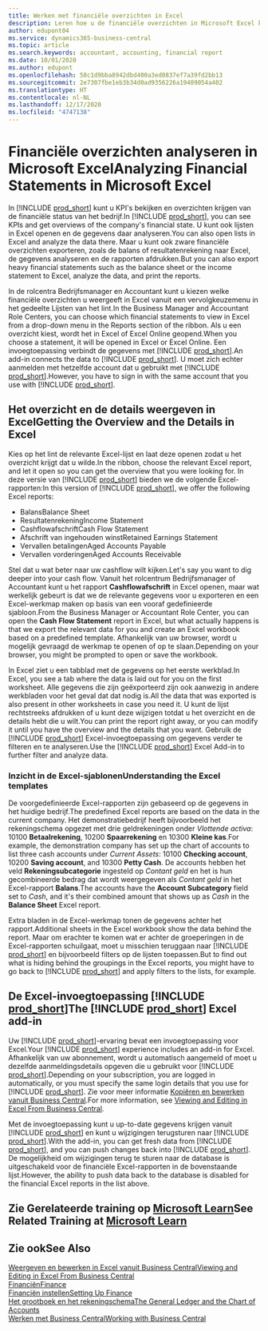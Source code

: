 ```yaml
---
title: Werken met financiële overzichten in Excel
description: Leren hoe u de financiële overzichten in Microsoft Excel kunt openen vanuit Business Central voor een betere analyse.
author: edupont04
ms.service: dynamics365-business-central
ms.topic: article
ms.search.keywords: accountant, accounting, financial report
ms.date: 10/01/2020
ms.author: edupont
ms.openlocfilehash: 58c1d9bba8942dbd400a3ed0837ef7a39fd2bb13
ms.sourcegitcommit: 2e7307fbe1eb3b34d0ad9356226a19409054a402
ms.translationtype: HT
ms.contentlocale: nl-NL
ms.lasthandoff: 12/17/2020
ms.locfileid: "4747138"
---
```

# <a name="analyzing-financial-statements-in-microsoft-excel"></a><span data-ttu-id="b3f5d-103">Financiële overzichten analyseren in Microsoft Excel</span><span class="sxs-lookup"><span data-stu-id="b3f5d-103">Analyzing Financial Statements in Microsoft Excel</span></span>

<span data-ttu-id="b3f5d-104">In [!INCLUDE [prod_short](includes/prod_short.md)] kunt u KPI's bekijken en overzichten krijgen van de financiële status van het bedrijf.</span><span class="sxs-lookup"><span data-stu-id="b3f5d-104">In [!INCLUDE [prod_short](includes/prod_short.md)], you can see KPIs and get overviews of the company's financial state.</span></span> <span data-ttu-id="b3f5d-105">U kunt ook lijsten in Excel openen en de gegevens daar analyseren.</span><span class="sxs-lookup"><span data-stu-id="b3f5d-105">You can also open lists in Excel and analyze the data there.</span></span> <span data-ttu-id="b3f5d-106">Maar u kunt ook zware financiële overzichten exporteren, zoals de balans of resultatenrekening naar Excel, de gegevens analyseren en de rapporten afdrukken.</span><span class="sxs-lookup"><span data-stu-id="b3f5d-106">But you can also export heavy financial statements such as the balance sheet or the income statement to Excel, analyze the data, and print the reports.</span></span>  

<span data-ttu-id="b3f5d-107">In de rolcentra Bedrijfsmanager en Accountant kunt u kiezen welke financiële overzichten u weergeeft in Excel vanuit een vervolgkeuzemenu in het gedeelte Lijsten van het lint.</span><span class="sxs-lookup"><span data-stu-id="b3f5d-107">In the Business Manager and Accountant Role Centers, you can choose which financial statements to view in Excel from a drop-down menu in the Reports section of the ribbon.</span></span> <span data-ttu-id="b3f5d-108">Als u een overzicht kiest, wordt het in Excel of Excel Online geopend.</span><span class="sxs-lookup"><span data-stu-id="b3f5d-108">When you choose a statement, it will be opened in Excel or Excel Online.</span></span> <span data-ttu-id="b3f5d-109">Een invoegtoepassing verbindt de gegevens met [!INCLUDE [prod_short](includes/prod_short.md)].</span><span class="sxs-lookup"><span data-stu-id="b3f5d-109">An add-in connects the data to [!INCLUDE [prod_short](includes/prod_short.md)].</span></span> <span data-ttu-id="b3f5d-110">U moet zich echter aanmelden met hetzelfde account dat u gebruikt met [!INCLUDE [prod_short](includes/prod_short.md)].</span><span class="sxs-lookup"><span data-stu-id="b3f5d-110">However, you have to sign in with the same account that you use with [!INCLUDE [prod_short](includes/prod_short.md)].</span></span>  

## <a name="getting-the-overview-and-the-details-in-excel"></a><span data-ttu-id="b3f5d-111">Het overzicht en de details weergeven in Excel</span><span class="sxs-lookup"><span data-stu-id="b3f5d-111">Getting the Overview and the Details in Excel</span></span>

<span data-ttu-id="b3f5d-112">Kies op het lint de relevante Excel-lijst en laat deze openen zodat u het overzicht krijgt dat u wilde.</span><span class="sxs-lookup"><span data-stu-id="b3f5d-112">In the ribbon, choose the relevant Excel report, and let it open so you can get the overview that you were looking for.</span></span> <span data-ttu-id="b3f5d-113">In deze versie van [!INCLUDE [prod_short](includes/prod_short.md)] bieden we de volgende Excel-rapporten:</span><span class="sxs-lookup"><span data-stu-id="b3f5d-113">In this version of [!INCLUDE [prod_short](includes/prod_short.md)], we offer the following Excel reports:</span></span>

- <span data-ttu-id="b3f5d-114">Balans</span><span class="sxs-lookup"><span data-stu-id="b3f5d-114">Balance Sheet</span></span>  
- <span data-ttu-id="b3f5d-115">Resultatenrekening</span><span class="sxs-lookup"><span data-stu-id="b3f5d-115">Income Statement</span></span>  
- <span data-ttu-id="b3f5d-116">Cashflowafschrift</span><span class="sxs-lookup"><span data-stu-id="b3f5d-116">Cash Flow Statement</span></span>  
- <span data-ttu-id="b3f5d-117">Afschrift van ingehouden winst</span><span class="sxs-lookup"><span data-stu-id="b3f5d-117">Retained Earnings Statement</span></span>  
- <span data-ttu-id="b3f5d-118">Vervallen betalingen</span><span class="sxs-lookup"><span data-stu-id="b3f5d-118">Aged Accounts Payable</span></span>  
- <span data-ttu-id="b3f5d-119">Vervallen vorderingen</span><span class="sxs-lookup"><span data-stu-id="b3f5d-119">Aged Accounts Receivable</span></span>  

<span data-ttu-id="b3f5d-120">Stel dat u wat beter naar uw cashflow wilt kijken.</span><span class="sxs-lookup"><span data-stu-id="b3f5d-120">Let's say you want to dig deeper into your cash flow.</span></span> <span data-ttu-id="b3f5d-121">Vanuit het rolcentrum Bedrijfsmanager of Accountant kunt u het rapport **Cashflowafschrift** in Excel openen, maar wat werkelijk gebeurt is dat we de relevante gegevens voor u exporteren en een Excel-werkmap maken op basis van een vooraf gedefinieerde sjabloon.</span><span class="sxs-lookup"><span data-stu-id="b3f5d-121">From the Business Manager or Accountant Role Center, you can open the **Cash Flow Statement** report in Excel, but what actually happens is that we export the relevant data for you and create an Excel workbook based on a predefined template.</span></span> <span data-ttu-id="b3f5d-122">Afhankelijk van uw browser, wordt u mogelijk gevraagd de werkmap te openen of op te slaan.</span><span class="sxs-lookup"><span data-stu-id="b3f5d-122">Depending on your browser, you might be prompted to open or save the workbook.</span></span>  

<span data-ttu-id="b3f5d-123">In Excel ziet u een tabblad met de gegevens op het eerste werkblad.</span><span class="sxs-lookup"><span data-stu-id="b3f5d-123">In Excel, you see a tab where the data is laid out for you on the first worksheet.</span></span> <span data-ttu-id="b3f5d-124">Alle gegevens die zijn geëxporteerd zijn ook aanwezig in andere werkbladen voor het geval dat dat nodig is.</span><span class="sxs-lookup"><span data-stu-id="b3f5d-124">All the data that was exported is also present in other worksheets in case you need it.</span></span> <span data-ttu-id="b3f5d-125">U kunt de lijst rechtstreeks afdrukken of u kunt deze wijzigen totdat u het overzicht en de details hebt die u wilt.</span><span class="sxs-lookup"><span data-stu-id="b3f5d-125">You can print the report right away, or you can modify it until you have the overview and the details that you want.</span></span> <span data-ttu-id="b3f5d-126">Gebruik de [!INCLUDE [prod_short](includes/prod_short.md)] Excel-invoegtoepassing om gegevens verder te filteren en te analyseren.</span><span class="sxs-lookup"><span data-stu-id="b3f5d-126">Use the [!INCLUDE [prod_short](includes/prod_short.md)] Excel Add-in to further filter and analyze data.</span></span>  

### <a name="understanding-the-excel-templates"></a><span data-ttu-id="b3f5d-127">Inzicht in de Excel-sjablonen</span><span class="sxs-lookup"><span data-stu-id="b3f5d-127">Understanding the Excel templates</span></span>

<span data-ttu-id="b3f5d-128">De voorgedefinieerde Excel-rapporten zijn gebaseerd op de gegevens in het huidige bedrijf.</span><span class="sxs-lookup"><span data-stu-id="b3f5d-128">The predefined Excel reports are based on the data in the current company.</span></span> <span data-ttu-id="b3f5d-129">Het demonstratiebedrijf heeft bijvoorbeeld het rekeningschema opgezet met drie geldrekeningen onder *Vlottende activa*: 10100 **Betaalrekening**, 10200 **Spaarrekening** en 10300 **Kleine kas**.</span><span class="sxs-lookup"><span data-stu-id="b3f5d-129">For example, the demonstration company has set up the chart of accounts to list three cash accounts under *Current Assets*: 10100 **Checking account**, 10200 **Saving account**, and 10300 **Petty Cash**.</span></span> <span data-ttu-id="b3f5d-130">De accounts hebben het veld **Rekeningsubcategorie** ingesteld op *Contant geld* en het is hun gecombineerde bedrag dat wordt weergegeven als *Contant geld* in het Excel-rapport **Balans**.</span><span class="sxs-lookup"><span data-stu-id="b3f5d-130">The accounts have the **Account Subcategory** field set to *Cash*, and it's their combined amount that shows up as *Cash* in the **Balance Sheet** Excel report.</span></span>  

<span data-ttu-id="b3f5d-131">Extra bladen in de Excel-werkmap tonen de gegevens achter het rapport.</span><span class="sxs-lookup"><span data-stu-id="b3f5d-131">Additional sheets in the Excel workbook show the data behind the report.</span></span> <span data-ttu-id="b3f5d-132">Maar om erachter te komen wat er achter de groeperingen in de Excel-rapporten schuilgaat, moet u misschien teruggaan naar [!INCLUDE [prod_short](includes/prod_short.md)] en bijvoorbeeld filters op de lijsten toepassen.</span><span class="sxs-lookup"><span data-stu-id="b3f5d-132">But to find out what is hiding behind the groupings in the Excel reports, you might have to go back to [!INCLUDE [prod_short](includes/prod_short.md)] and apply filters to the lists, for example.</span></span>  

## <a name="the-prod_short-excel-add-in"></a><span data-ttu-id="b3f5d-133">De Excel-invoegtoepassing [!INCLUDE [prod_short](includes/prod_short.md)]</span><span class="sxs-lookup"><span data-stu-id="b3f5d-133">The [!INCLUDE [prod_short](includes/prod_short.md)] Excel add-in</span></span>

<span data-ttu-id="b3f5d-134">Uw [!INCLUDE [prod_short](includes/prod_short.md)]-ervaring bevat een invoegtoepassing voor Excel.</span><span class="sxs-lookup"><span data-stu-id="b3f5d-134">Your [!INCLUDE [prod_short](includes/prod_short.md)] experience includes an add-in for Excel.</span></span> <span data-ttu-id="b3f5d-135">Afhankelijk van uw abonnement, wordt u automatisch aangemeld of moet u dezelfde aanmeldingsdetails opgeven die u gebruikt voor [!INCLUDE [prod_short](includes/prod_short.md)].</span><span class="sxs-lookup"><span data-stu-id="b3f5d-135">Depending on your subscription, you are logged in automatically, or you must specify the same login details that you use for [!INCLUDE [prod_short](includes/prod_short.md)].</span></span> <span data-ttu-id="b3f5d-136">Zie voor meer informatie [Kopiëren en bewerken vanuit Business Central](across-work-with-excel.md).</span><span class="sxs-lookup"><span data-stu-id="b3f5d-136">For more information, see [Viewing and Editing in Excel From Business Central](across-work-with-excel.md).</span></span>  

<span data-ttu-id="b3f5d-137">Met de invoegtoepassing kunt u up-to-date gegevens krijgen vanuit [!INCLUDE [prod_short](includes/prod_short.md)] en kunt u wijzigingen terugsturen naar [!INCLUDE [prod_short](includes/prod_short.md)].</span><span class="sxs-lookup"><span data-stu-id="b3f5d-137">With the add-in, you can get fresh data from [!INCLUDE [prod_short](includes/prod_short.md)], and you can push changes back into [!INCLUDE [prod_short](includes/prod_short.md)].</span></span> <span data-ttu-id="b3f5d-138">De mogelijkheid om wijzigingen terug te sturen naar de database is uitgeschakeld voor de financiële Excel-rapporten in de bovenstaande lijst.</span><span class="sxs-lookup"><span data-stu-id="b3f5d-138">However, the ability to push data back to the database is disabled for the financial Excel reports in the list above.</span></span>  

## <a name="see-related-training-at-microsoft-learn"></a><span data-ttu-id="b3f5d-139">Zie Gerelateerde training op [Microsoft Learn](/learn/modules/configure-powerbi-excel-dynamics-365-business-central/index)</span><span class="sxs-lookup"><span data-stu-id="b3f5d-139">See Related Training at [Microsoft Learn](/learn/modules/configure-powerbi-excel-dynamics-365-business-central/index)</span></span>

## <a name="see-also"></a><span data-ttu-id="b3f5d-140">Zie ook</span><span class="sxs-lookup"><span data-stu-id="b3f5d-140">See Also</span></span>

[<span data-ttu-id="b3f5d-141">Weergeven en bewerken in Excel vanuit Business Central</span><span class="sxs-lookup"><span data-stu-id="b3f5d-141">Viewing and Editing in Excel From Business Central</span></span>](across-work-with-excel.md)  
[<span data-ttu-id="b3f5d-142">Financiën</span><span class="sxs-lookup"><span data-stu-id="b3f5d-142">Finance</span></span>](finance.md)  
[<span data-ttu-id="b3f5d-143">Financiën instellen</span><span class="sxs-lookup"><span data-stu-id="b3f5d-143">Setting Up Finance</span></span>](finance-setup-finance.md)  
[<span data-ttu-id="b3f5d-144">Het grootboek en het rekeningschema</span><span class="sxs-lookup"><span data-stu-id="b3f5d-144">The General Ledger and the Chart of Accounts</span></span>](finance-general-ledger.md)  
[<span data-ttu-id="b3f5d-145">Werken met Business Central</span><span class="sxs-lookup"><span data-stu-id="b3f5d-145">Working with Business Central</span></span>](ui-work-product.md)  
